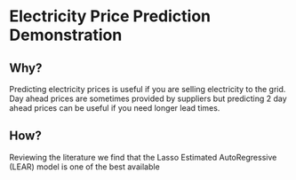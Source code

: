 # Electricity Price Prediction Demonstration

## Why?

Predicting electricity prices is useful if you are selling electricity to the grid. 
Day ahead prices are sometimes provided by suppliers but predicting 2 day ahead prices can be useful if you need longer lead times.

## How?

Reviewing the literature we find that the Lasso Estimated AutoRegressive (LEAR) model is one of the best available
